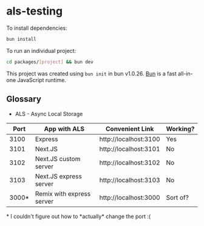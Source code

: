 # als-testing

To install dependencies:

```bash
bun install
```

To run an individual project:

```bash
cd packages/[project] && bun dev
```

This project was created using `bun init` in bun v1.0.26. [Bun](https://bun.sh) is a fast all-in-one JavaScript runtime.

## Glossary

- ALS - Async Local Storage

| Port   | App with ALS              | Convenient Link       | Working? |
| ------ | ------------------------- | --------------------- | -------- |
| 3100   | Express                   | http://localhost:3100 | Yes      |
| 3101   | Next.JS                   | http://localhost:3101 | No       |
| 3102   | Next.JS custom server     | http://localhost:3102 | No       |
| 3103   | Next.JS express server    | http://localhost:3103 | No       |
| 3000\* | Remix with express server | http://localhost:3000 | Sort of? |

\* I couldn't figure out how to \*actually\* change the port :(
